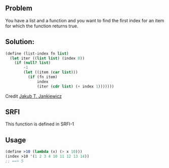 ## Problem
You have a list and a function and you want to find the first index for an item for which the function returns true.

## Solution:
```scheme
(define (list-index fn list)
  (let iter ((list list) (index 0))
    (if (null? list)
        -1
        (let ((item (car list)))
          (if (fn item)
              index
              (iter (cdr list) (+ index 1)))))))
```

Credit [Jakub T. Jankiewicz](https://jcubic.pl/me)

## SRFI

This function is defined in SRFI-1

## Usage
```scheme
(define >10 (lambda (x) (> x 10)))
(index >10 '(1 2 3 4 10 11 12 13 14))
;; ==> 5
```